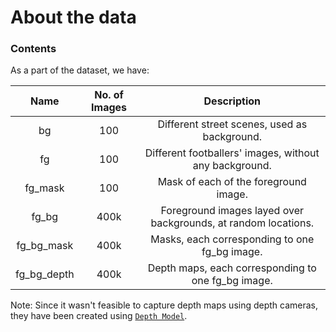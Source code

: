 # About the data
### Contents
As a part of the dataset, we have:

| Name | No. of Images | Description |
| :--: | :-----------: | :---------: |
| bg | 100 | Different street scenes, used as background. |
| fg | 100 | Different footballers' images, without any background. | 
| fg_mask | 100 | Mask of each of the foreground image. |
| fg_bg | 400k | Foreground images layed over backgrounds, at random locations.
| fg_bg_mask | 400k | Masks, each corresponding to one fg_bg image. |
| fg_bg_depth | 400k | Depth maps, each corresponding to one fg_bg image. |

Note: Since it wasn't feasible to capture depth maps using depth cameras, they have been created using <a href="https://github.com/ialhashim/DenseDepth/blob/master/DenseDepth.ipynb" target="_blank">`Depth Model`</a>.
